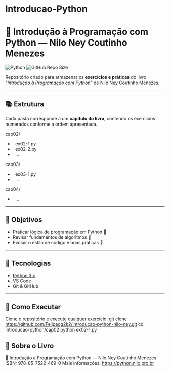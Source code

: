 # Introducao-Python

# 🐍 Introdução à Programação com Python — Nilo Ney Coutinho Menezes

![Python](https://img.shields.io/badge/python-3.12-blue.svg?logo=python&logoColor=white)
![GitHub Repo Size](https://img.shields.io/github/repo-size/Felipecg2k2/Introducao-Python)


Repositório criado para armazenar os **exercícios e práticas** do livro *"Introdução à Programação com Python"* de Nilo Ney Coutinho Menezes.

---

## 📚 Estrutura
Cada pasta corresponde a um **capítulo do livro**, contendo os exercícios numerados conforme a ordem apresentada.

cap02/
*   ex02-1.py
*   ex02-2.py
*   ...

cap03/
*   ex03-1.py
*   ...

cap04/
*   ...


---

## 🚀 Objetivos
- Praticar lógica de programação em Python 🧠  
- Revisar fundamentos de algoritmos 🧩  
- Evoluir o estilo de código e boas práticas 🧼

---

## 🧰 Tecnologias
- [Python 3.x](https://www.python.org/)
- VS Code
- Git & GitHub

---

## 🔧 Como Executar
Clone o repositório e execute qualquer exercício:
git clone https://github.com/Felipecg2k2/introducao-python-nilo-ney.git
cd introducao-python/cap02
python
ex02-1.py

## 💬 Sobre o Livro
📘 Introdução à Programação com Python — Nilo Ney Coutinho Menezes
ISBN: 978-85-7522-469-0
Mais informações: https://python.nilo.pro.br
